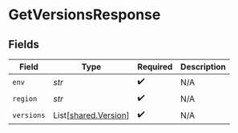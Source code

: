 # GetVersionsResponse


## Fields

| Field                                                  | Type                                                   | Required                                               | Description                                            |
| ------------------------------------------------------ | ------------------------------------------------------ | ------------------------------------------------------ | ------------------------------------------------------ |
| `env`                                                  | *str*                                                  | :heavy_check_mark:                                     | N/A                                                    |
| `region`                                               | *str*                                                  | :heavy_check_mark:                                     | N/A                                                    |
| `versions`                                             | List[[shared.Version](../../models/shared/version.md)] | :heavy_check_mark:                                     | N/A                                                    |